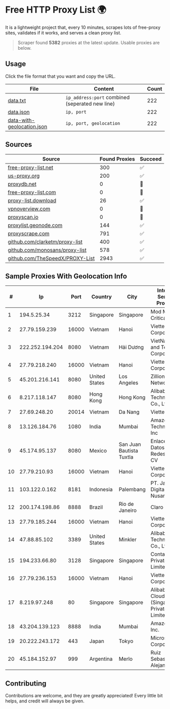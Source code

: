 
# Free HTTP Proxy List 🌍

It is a lightweight project that, every 10 minutes, scrapes lots of free-proxy sites, validates if it works, and serves a clean proxy list.


> Scraper found **5382** proxies at the latest update. Usable proxies are below.

## Usage

Click the file format that you want and copy the URL.


|File|Content|Count|
|----|-------|-----|
|[data.txt](https://raw.githubusercontent.com/themiralay/Proxy-List-World/master/data.txt)|`ip_address:port` combined (seperated new line)|222|
|[data.json](https://raw.githubusercontent.com/themiralay/Proxy-List-World/master/data.json)|`ip, port`|222|
|[data-with-geolocation.json](https://raw.githubusercontent.com/themiralay/Proxy-List-World/master/data-with-geolocation.json)|`ip, port, geolocation`|222|

## Sources

|Source|Found Proxies|Succeed|
|------|-------------|-------|
|[free-proxy-list.net](https://free-proxy-list.net)|300|✅|
|[us-proxy.org](https://www.us-proxy.org)|200|✅|
|[proxydb.net](http://proxydb.net)|0|🚫|
|[free-proxy-list.com](https://free-proxy-list.com/?page=&port=&type%5B%5D=http&type%5B%5D=https&up_time=0&search=Search)|0|🚫|
|[proxy-list.download](https://www.proxy-list.download/HTTP)|26|✅|
|[vpnoverview.com](https://vpnoverview.com/privacy/anonymous-browsing/free-proxy-servers)|0|🚫|
|[proxyscan.io](https://www.proxyscan.io)|0|🚫|
|[proxylist.geonode.com](https://proxylist.geonode.com/api/proxy-list?limit=300&page=1&sort_by=lastChecked&sort_type=desc&protocols=http,https)|144|✅|
|[proxyscrape.com](https://api.proxyscrape.com/v2/?request=displayproxies&protocol=http&timeout=10000&country=all&ssl=all&anonymity=all)|791|✅|
|[github.com/clarketm/proxy-list](https://raw.githubusercontent.com/clarketm/proxy-list/master/proxy-list-raw.txt)|400|✅|
|[github.com/monosans/proxy-list](https://raw.githubusercontent.com/monosans/proxy-list/main/proxies/http.txt)|578|✅|
|[github.com/TheSpeedX/PROXY-List](https://raw.githubusercontent.com/TheSpeedX/PROXY-List/master/http.txt)|2943|✅|


## Sample Proxies With Geolocation Info

|#|Ip|Port|Country|City|Internet Service Provider|
|-|--|----|-------|----|-------------------------|
|1|194.5.25.34|3212|Singapore|Singapore|Mod Mission Critical LLC|
|2|27.79.159.239|16000|Vietnam|Hanoi|Viettel Corporation|
|3|222.252.194.204|8080|Vietnam|Hải Dương|VietNam Post and Telecom Corporation|
|4|27.79.218.240|16000|Vietnam|Hanoi|Viettel Corporation|
|5|45.201.216.141|8080|United States|Los Angeles|Zillion Network Inc.|
|6|8.217.118.147|8080|Hong Kong|Hong Kong|Alibaba (US) Technology Co., Ltd.|
|7|27.69.248.20|20014|Vietnam|Da Nang|Viettel Group|
|8|13.126.184.76|1080|India|Mumbai|Amazon Technologies Inc|
|9|45.174.95.137|8080|Mexico|San Juan Bautista Tuxtla|Enlace de Datos y Redes SA de CV|
|10|27.79.210.93|16000|Vietnam|Hanoi|Viettel Corporation|
|11|103.122.0.162|8181|Indonesia|Palembang|PT. Java Digital Nusantara|
|12|200.174.198.86|8888|Brazil|Rio de Janeiro|Claro S.A|
|13|27.79.185.244|16000|Vietnam|Hanoi|Viettel Corporation|
|14|47.88.85.102|3389|United States|Minkler|Alibaba (US) Technology Co., Ltd.|
|15|194.233.66.80|3128|Singapore|Singapore|Contabo Asia Private Limited|
|16|27.79.236.153|16000|Vietnam|Hanoi|Viettel Corporation|
|17|8.219.97.248|80|Singapore|Singapore|Alibaba Cloud (Singapore) Private Limited|
|18|43.204.139.123|8888|India|Mumbai|Amazon.com, Inc.|
|19|20.222.243.172|443|Japan|Tokyo|Microsoft Corporation|
|20|45.184.152.97|999|Argentina|Merlo|Ruiz Sebastian Alejandro|



## Contributing

Contributions are welcome, and they are greatly appreciated! Every
little bit helps, and credit will always be given.

